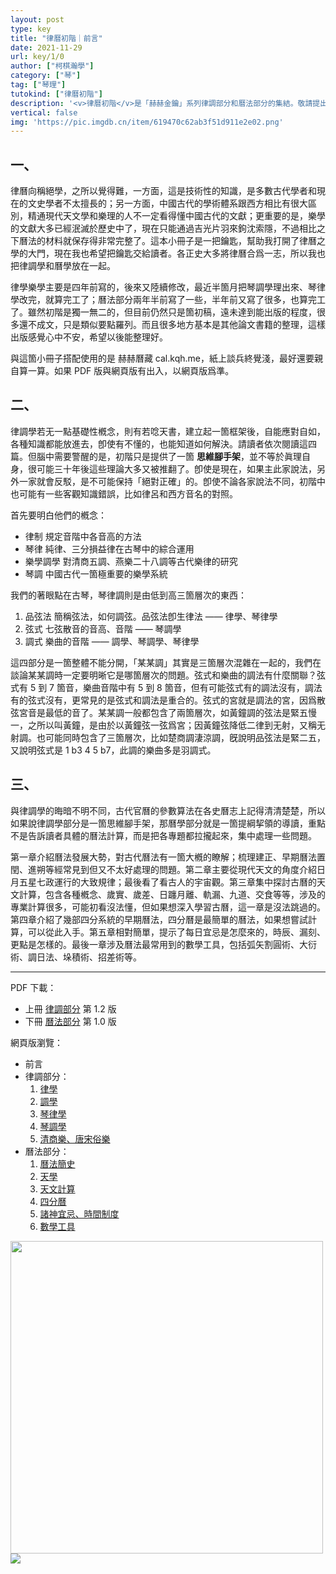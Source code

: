 ```yaml
---
layout: post
type: key
title: "律曆初階｜前言"
date: 2021-11-29
url: key/1/0
author: ["柯棋瀚學"]
category: ["琴"]
tag: ["琴理"]
tutokind: ["律曆初階"]
description: '<v>律曆初階</v>是「赫赫金鑰」系列律調部分和曆法部分的集結。敬請提出各類批評建議。'
vertical: false
img: 'https://pic.imgdb.cn/item/619470c62ab3f51d911e2e02.png'
---
```


## 一、

律曆向稱絕學，之所以覺得難，一方面，這是技術性的知識，是多數古代學者和現在的文史學者不太擅長的；另一方面，中國古代的學術體系跟西方相比有很大區別，精通現代天文學和樂理的人不一定看得懂中國古代的文獻；更重要的是，樂學的文獻大多已經泯滅於歷史中了，現在只能通過吉光片羽來鉤沈索隱，不過相比之下曆法的材料就保存得非常完整了。這本小冊子是一把鑰匙，幫助我打開了律曆之學的大門，現在我也希望把鑰匙交給讀者。各正史大多將律曆合爲一志，所以我也把律調學和曆學放在一起。

律學樂學主要是四年前寫的，後來又陸續修改，最近半箇月把<v>琴調學</v>理出來、<v>琴律學</v>改完，就算完工了；曆法部分兩年半前寫了一些，半年前又寫了很多，也算完工了。雖然<v>初階</v>是獨一無二的，但目前仍然只是箇初稿，遠未達到能出版的程度，很多還不成文，只是類似要點羅列。而且很多地方基本是其他論文書籍的整理，這樣出版感覺心中不安，希望以後能整理好。

與這箇小冊子搭配使用的是 赫赫曆藏 cal.kqh.me，紙上談兵終覺淺，最好還要親自算一算。如果 PDF 版與網頁版有出入，以網頁版爲準。

## 二、

律調學若无一點基礎性槪念，則有若唸天書，建立起一箇框架後，自能應對自如，各種知識都能放進去，卽使有不懂的，也能知道如何解決。請讀者依次閱讀這四篇。但腦中需要警醒的是，<v>初階</v>只是提供了一箇 <b>思維腳手架</b>，並不等於眞理自身，很可能三十年後這些理論大多又被推翻了。卽使是現在，如果主此家說法，另外一家就會反駁，是不可能保持「絕對正確」的。卽使不論各家說法不同，<v>初階</v>中也可能有一些客觀知識錯誤，比如律呂和西方音名的對照。

首先要明白他們的槪念：

- <bc>律制</bc> 規定音階中各音高的方法
- <bc>琴律</bc> 純律、三分損益律在古琴中的綜合運用
- <bc>樂學</bc><bc>調學</bc> 對清商五調、燕樂二十八調等古代樂律的研究
- <bc>琴調</bc> 中國古代一箇極重要的樂學系統

我們的著眼點在古琴，琴律調則是由低到高三箇層次的東西：

1. <bc>品弦法</bc> 簡稱弦法，如何調弦。品弦法卽生律法 —— 律學、琴律學
2. <bc>弦式</bc> 七弦散音的音高、音階 —— 琴調學
3. <bc>調式</bc> 樂曲的音階 —— 調學、琴調學、琴律學

這四部分是一箇整體不能分開，「某某調」其實是三箇層次混雜在一起的，我們在談論某某調時一定要明晰它是哪箇層次的問題。弦式和樂曲的調法有什麼關聯？弦式有 5 到 7 箇音，樂曲音階中有 5 到 8 箇音，但有可能弦式有的調法沒有，調法有的弦式沒有，更常見的是弦式和調法是重合的。弦式的宮就是調法的宮，因爲散弦宮音是最低的音了。某某調一般都包含了兩箇層次，如黃鐘調的弦法是緊五慢一，之所以叫黃鐘，是由於以黃鐘弦<n>一弦</n>爲宮；因黃鐘弦降低二律到无射，又稱无射調。也可能同時包含了三箇層次，比如楚商調<n>淒涼調</n>，旣說明品弦法是緊二五，又說明弦式是 1 b3 4 5 b7，此調的樂曲多是羽調式。

## 三、

與律調學的晦暗不明不同，古代官曆的參數算法在各史曆志上記得清清楚楚，所以如果說律調學部分是一箇思維腳手架，那曆學部分就是一箇提綱挈領的導讀，重點不是告訴讀者具體的曆法計算，而是把各專題都拉攏起來，集中處理一些問題。

第一章介紹曆法發展大勢，對古代曆法有一箇大槪的瞭解；梳理建正、早期曆法置閏、進朔等經常見到但又不太好處理的問題。第二章主要從現代天文的角度介紹日月五星七政運行的大致規律；最後看了看古人的宇宙觀。第三章集中探討古曆的天文計算，包含各種槪念、歲實、歲差、日躔月離、軌漏、九道、交食等等，涉及的專業計算很多，可能初看沒法懂，但如果想深入學習古曆，這一章是沒法跳過的。第四章介紹了幾部四分系統的早期曆法，四分曆是最簡單的曆法，如果想嘗試計算，可以從此入手。第五章相對簡單，提示了每日宜忌是怎麼來的，時辰、漏刻、更點是怎樣的。最後一章涉及曆法最常用到的數學工具，包括弧矢割圓術、大衍術、調日法、垛積術、招差術等。

---

PDF 下載：

- 上冊 [律調部分](https://github.com/kujihhoe/blog-files/raw/master/%E5%BE%8B%E6%9B%86%E5%88%9D%E9%9A%8E%E4%B8%8A1.2.pdf) 第 1.2 版
- 下冊 [曆法部分](https://github.com/kujihhoe/blog-files/raw/master/%E5%BE%8B%E6%9B%86%E5%88%9D%E9%9A%8E%E4%B8%8B20211117.pdf) 第 1.0 版

網頁版瀏覽：

- 前言
- 律調部分：
  1. [律學](/key/01)
  2. [調學](/key/02)
  3. [琴律學](/key/03)
  4. [琴調學](/key/04)
  4. [清商樂、唐宋俗樂](/key/05)
- 曆法部分：
  1. [曆法簡史](/key/calendar1)
  2. [天學](/key/calendar2)
  3. [天文計算](/key/calendar3)
  4. [四分曆](/key/calendar4)
  5. [諸神宜忌、時間制度](/key/calendar6)
  6. [數學工具](/key/calendar7)

<img src="https://pic.imgdb.cn/item/619470c62ab3f51d911e2e10.png" width=500>

<img src="https://pic.imgdb.cn/item/619470c62ab3f51d911e2e02.png">

